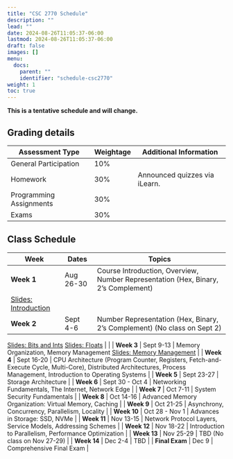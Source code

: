 ```yaml
---
title: "CSC 2770 Schedule"
description: ""
lead: ""
date: 2024-08-26T11:05:37-06:00
lastmod: 2024-08-26T11:05:37-06:00
draft: false
images: []
menu:
  docs:
    parent: ""
    identifier: "schedule-csc2770"
weight: 1
toc: true
---
```


**This is a tentative schedule and will change.**

**Grading details**
-
| Assessment Type           | Weightage    | Additional Information              |
|---------------------------|--------------|------------------------------------|
| General Participation     | 10%           |                                    |
| Homework                  | 30%          | Announced quizzes via iLearn.      |
| Programming Assignments               | 30%          | |
| Exams       | 30%          |  |

**Class Schedule**
-----------------------------------------


| **Week**     | **Dates**       | **Topics**                                                                                                              |
|--------------|-----------------|-------------------------------------------------------------------------------------------------------------------------|
| **Week 1**   | Aug 26-30       | Course Introduction, Overview, Number Representation (Hex, Binary, 2’s Complement)
[Slides: Introduction](https://tntech-ngin.github.io/F24-CSC2770/lectures_source/lectures/modified/01-overview-of-course.pdf)                                   |
| **Week 2**   | Sept 4-6        | Number Representation (Hex, Binary, 2’s Complement) (No class on Sept 2)
[Slides: Bits and Ints](https://tntech-ngin.github.io/F24-CSC2770/lectures_source/lectures/modified/02-03-bits-ints.pdf) 
[Slides: Floats](https://tntech-ngin.github.io/F24-CSC2770/lectures_source/lectures/modified/03-ints-floats.pdf)                                |                                                 |
| **Week 3**   | Sept 9-13       | Memory Organization, Memory Management 
[Slides: Memory Management](https://tntech-ngin.github.io/F24-CSC2770/lectures_source/lectures/modified/04-memory-hierarchy.pdf)
|
| **Week 4**   | Sept 16-20      | CPU Architecture (Program Counter, Registers, Fetch-and-Execute Cycle, Multi-Core), Distributed Architectures, Process Management, Introduction to Operating Systems |
| **Week 5**   | Sept 23-27      | Storage Architecture                                                                                                    |
| **Week 6**   | Sept 30 - Oct 4 | Networking Fundamentals, The Internet, Network Edge                                                                      |
| **Week 7**   | Oct 7-11        | System Security Fundamentals                                                                                            |
| **Week 8**   | Oct 14-16       | Advanced Memory Organization: Virtual Memory, Caching                                                                    |
| **Week 9**   | Oct 21-25       | Asynchrony, Concurrency, Parallelism, Locality                                                                           |
| **Week 10**  | Oct 28 - Nov 1  | Advances in Storage: SSD, NVMe                                                                                          |
| **Week 11**  | Nov 13-15       | Network Protocol Layers, Service Models, Addressing Schemes                                                             |
| **Week 12**  | Nov 18-22       | Introduction to Parallelism, Performance Optimization                                                                    |
| **Week 13**  | Nov 25-29       | TBD (No class on Nov 27-29)                                                                                             |
| **Week 14**  | Dec 2-4         | TBD                                                                                                                     |
| **Final Exam** | Dec 9         | Comprehensive Final Exam                                                                                                |


